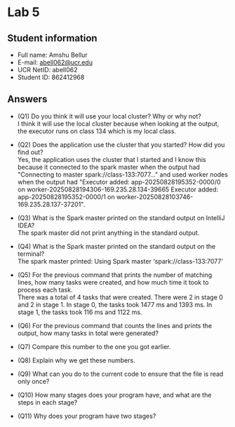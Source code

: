 # Lab 5

## Student information

* Full name: Amshu Bellur
* E-mail: abell062@ucr.edu
* UCR NetID: abell062
* Student ID: 862412968

## Answers

* (Q1) Do you think it will use your local cluster? Why or why not?\
I think it will use the local cluster because when looking at the output, the executor runs on class 134 which is my local class.
* (Q2) Does the application use the cluster that you started? How did you find out?\
Yes, the application uses the cluster that I started and I know this because it connected to the spark master when the output had "Connecting to master spark://class-133:7077..." and used worker nodes when the output had "Executor added: app-20250828195352-0000/0 on worker-20250828194306-169.235.28.134-39665
Executor added: app-20250828195352-0000/1 on worker-20250828103746-169.235.28.137-37201".
* (Q3) What is the Spark master printed on the standard output on IntelliJ IDEA?\
The spark master did not print anything in the standard output. 
* (Q4) What is the Spark master printed on the standard output on the terminal?\
The spark master printed: Using Spark master 'spark://class-133:7077'
* (Q5) For the previous command that prints the number of matching lines, how many tasks were created, and how much time it took to process each task.\
  There was a total of 4 tasks that were created. There were 2 in stage 0 and 2 in stage 1. In stage 0, the tasks took 1477 ms and 1393 ms. In stage 1, the tasks took 116 ms and 1122 ms.
* (Q6) For the previous command that counts the lines and prints the output, how many tasks in total were generated?

* (Q7) Compare this number to the one you got earlier.

* (Q8) Explain why we get these numbers.

* (Q9) What can you do to the current code to ensure that the file is read only once?

* (Q10) How many stages does your program have, and what are the steps in each stage? 

* (Q11) Why does your program have two stages?

